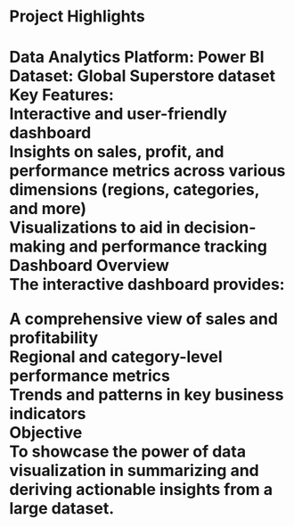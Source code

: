 <h1>Project Highlights<h1>
Data Analytics Platform: Power BI<br>
Dataset: Global Superstore dataset<br>
Key Features:<br>
Interactive and user-friendly dashboard<br>
Insights on sales, profit, and performance metrics across various dimensions (regions, categories, and more)<br>
Visualizations to aid in decision-making and performance tracking<br>
Dashboard Overview<br>
The interactive dashboard provides:<br>

A comprehensive view of sales and profitability<br>
Regional and category-level performance metrics<br>
Trends and patterns in key business indicators<br>
Objective<br>
To showcase the power of data visualization in summarizing and deriving actionable insights from a large dataset.<br>

